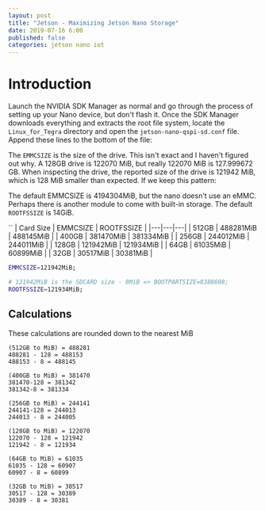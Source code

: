 ```yaml
---
layout: post
title: "Jetson - Maximizing Jetson Nano Storage"
date: 2019-07-16 6:00
published: false
categories: jetson nano iot
---
```

# Introduction

Launch the NVIDIA SDK Manager as normal and go through the process of setting up your Nano device, but don't flash it. Once the SDK Manager downloads everything and extracts the root file system, locate the `Linux_for_Tegra` directory and open the `jetson-nano-qspi-sd.conf` file. Append these lines to the bottom of the file:

The `EMMCSIZE` is the size of the drive. This isn't exact and I haven't figured out why. A 128GB drive is 122070 MiB, but really 122070 MiB is 127.999672 GB. When inspecting the drive, the reported size of the drive is 121942 MiB, which is 128 MiB smaller than expected. If we keep this pattern:

The default EMMCSIZE is 4194304MiB, but the nano doesn't use an eMMC. Perhaps there is another module to come with built-in storage. The default `ROOTFSSIZE` is 14GiB. 

`` 
| Card Size | EMMCSIZE | ROOTFSSIZE |
|---|---|---|
| 512GB | 488281MiB | 488145MiB |
| 400GB | 381470MiB | 381334MiB |
| 256GB |  244012MiB | 244011MiB |
| 128GB | 121942MiB | 121934MiB |
| 64GB | 61035MiB | 60899MiB |
| 32GB | 30517MiB | 30381MiB |


```bash
EMMCSIZE=121942MiB;

# 121942MiB is the SDCARD size - 8MiB => BOOTPARTSIZE=8388608;
ROOTFSSIZE=121934MiB;
```


## Calculations

These calculations are rounded down to the nearest MiB

```
(512GB to MiB) = 488281
488281 - 128 = 488153
488153 - 8 = 488145

(400GB to MiB) = 381470
381470-128 = 381342
381342-8 = 381334

(256GB to MiB) = 244141
244141-128 = 244013
244013 - 8 = 244005

(128GB to MiB) = 122070
122070 - 128 = 121942
121942 - 8 = 121934

(64GB to MiB) = 61035
61035 - 128 = 60907
60907 - 8 = 60899

(32GB to MiB) = 30517
30517 - 128 = 30389
30389 - 8 = 30381
```